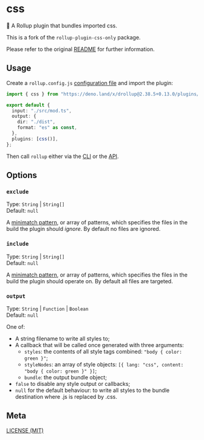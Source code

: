 # css

🍣 A Rollup plugin that bundles imported css.

This is a fork of the `rollup-plugin-css-only` package.

Please refer to the original [README](https://github.com/thgh/rollup-plugin-css-only) for further information.

## Usage

Create a `rollup.config.js` [configuration file](https://www.rollupjs.org/guide/en/#configuration-files) and import the plugin:

```ts
import { css } from "https://deno.land/x/drollup@2.38.5+0.13.0/plugins/css/mod.ts";

export default {
  input: "./src/mod.ts",
  output: {
    dir: "./dist",
    format: "es" as const,
  },
  plugins: [css()],
};
```

Then call `rollup` either via the [CLI](https://www.rollupjs.org/guide/en/#command-line-reference) or the [API](https://www.rollupjs.org/guide/en/#javascript-api).

## Options

### `exclude`

Type: `String` | `String[]`<br>
Default: `null`

A [minimatch pattern](https://github.com/isaacs/minimatch), or array of patterns, which specifies the files in the build the plugin should _ignore_. By default no files are ignored.

### `include`

Type: `String` | `String[]`<br>
Default: `null`

A [minimatch pattern](https://github.com/isaacs/minimatch), or array of patterns, which specifies the files in the build the plugin should operate on. By default all files are targeted.

### `output`

Type: `String` | `Function` | `Boolean`<br>
Default: `null`

One of:

- A string filename to write all styles to;
- A callback that will be called once generated with three arguments:
  - `styles`: the contents of all style tags combined: `"body { color: green }"`;
  - `styleNodes`: an array of style objects: `[{ lang: "css", content: "body { color: green }" }]`;
  - `bundle`: the output bundle object;
- `false` to disable any style output or callbacks;
- `null` for the default behaviour: to write all styles to the bundle destination where .js is replaced by .css.

## Meta

[LICENSE (MIT)](./LICENSE.md)
